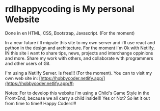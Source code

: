 # rdlhappycoding is My personal Website
Done in en HTML, CSS, Bootstrap, Javascript. (For the moment) 

In a near future i´ll migrate this site to my own server and i´ll use react and python in the design and architecture. For the moment i´m Ok with Netlify. IN this site i want to share tips, news, projects and interchange oppinions and more. Share my work with others, and collaborate with programmers and other users of Git.

I'm using a Netlify Server. Is free!!! (For the moment).
You can to visit my own web site in: [https://hobbycoder.netlify.app/](https://hobbycoder.netlify.app/#)

Notes: For to develop this website i'm using a Child's Game Style in the Front-End, because we all carry a child inside!!! Yes or Not? So let it out from time to time!! Happy Coders!!!






